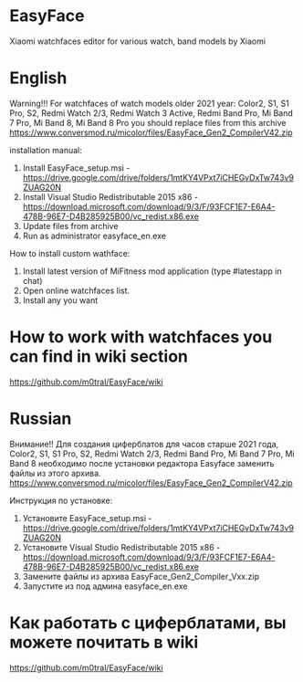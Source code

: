 # EasyFace
Xiaomi watchfaces editor for various watch, band models by Xiaomi

# English

Warning!!! For watchfaces of watch models older 2021 year: 
Color2, S1, S1 Pro, S2, Redmi Watch 2/3, Redmi Watch 3 Active, 
Redmi Band Pro, Mi Band 7 Pro, Mi Band 8, Mi Band 8 Pro 
you should replace files from this archive 
https://www.conversmod.ru/micolor/files/EasyFace_Gen2_CompilerV42.zip

installation manual:
1. Install EasyFace_setup.msi - https://drive.google.com/drive/folders/1mtKY4VPxt7iCHEGvDxTw743v9ZUAG20N
2. Install Visual Studio Redistributable 2015 x86 - https://download.microsoft.com/download/9/3/F/93FCF1E7-E6A4-478B-96E7-D4B285925B00/vc_redist.x86.exe
3. Update files from archive
4. Run as administrator easyface_en.exe

How to install custom wathface:
1. Install latest version of MiFitness mod application
(type #latestapp in chat)
2. Open online watchfaces list.
3. Install any you want


# How to work with watchfaces you can find in wiki section
https://github.com/m0tral/EasyFace/wiki

# Russian

Внимание!! Для создания циферблатов для часов
старше 2021 года, Color2, S1, S1 Pro, S2, Redmi Watch 2/3,
Redmi Band Pro, Mi Band 7 Pro, Mi Band 8 необходимо после установки
редактора Easyface заменить файлы из этого архива.
https://www.conversmod.ru/micolor/files/EasyFace_Gen2_CompilerV42.zip

Инструкция по установке:
1. Установите EasyFace_setup.msi - https://drive.google.com/drive/folders/1mtKY4VPxt7iCHEGvDxTw743v9ZUAG20N
2. Установите Visual Studio Redistributable 2015 x86 - https://download.microsoft.com/download/9/3/F/93FCF1E7-E6A4-478B-96E7-D4B285925B00/vc_redist.x86.exe
3. Замените файлы из архива EasyFace_Gen2_Compiler_Vxx.zip
4. Запустите из под админа easyface_en.exe

# Как работать с циферблатами, вы можете почитать в wiki
https://github.com/m0tral/EasyFace/wiki
